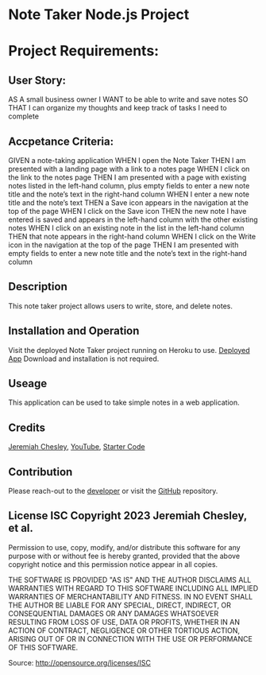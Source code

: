 # Note Taker Node.js Project

# Project Requirements:

## User Story:

AS A small business owner
I WANT to be able to write and save notes
SO THAT I can organize my thoughts and keep track of tasks I need to complete

## Accpetance Criteria:

GIVEN a note-taking application
WHEN I open the Note Taker
THEN I am presented with a landing page with a link to a notes page
WHEN I click on the link to the notes page
THEN I am presented with a page with existing notes listed in the left-hand column, plus empty fields to enter a new note title and the note’s text in the right-hand column
WHEN I enter a new note title and the note’s text
THEN a Save icon appears in the navigation at the top of the page
WHEN I click on the Save icon
THEN the new note I have entered is saved and appears in the left-hand column with the other existing notes
WHEN I click on an existing note in the list in the left-hand column
THEN that note appears in the right-hand column
WHEN I click on the Write icon in the navigation at the top of the page
THEN I am presented with empty fields to enter a new note title and the note’s text in the right-hand column

## Description

This note taker project allows users to write, store, and delete notes.

## Installation and Operation

Visit the deployed Note Taker project running on Heroku to use. [Deployed App](https://git.heroku.com/peaceful-fortress-23015.git) Download and installation is not required.

## Useage

This application can be used to take simple notes in a web application.

## Credits

[Jeremiah Chesley](https://github.com/MiahHub/note-cluster), [YouTube](https://youtube.com), [Starter Code](https://github.com/coding-boot-camp/miniature-eureka)

## Contribution

Please reach-out to the [developer](https://github.com/MiahHub/note-cluster) or visit the [GitHub](https://github.com/MiahHub/note-cluster) repository.

## License ISC Copyright 2023 Jeremiah Chesley, et al.

Permission to use, copy, modify, and/or distribute this software for any purpose with or without fee is hereby granted, provided that the above copyright notice and this permission notice appear in all copies.

THE SOFTWARE IS PROVIDED "AS IS" AND THE AUTHOR DISCLAIMS ALL WARRANTIES WITH REGARD TO THIS SOFTWARE INCLUDING ALL IMPLIED WARRANTIES OF MERCHANTABILITY AND FITNESS. IN NO EVENT SHALL THE AUTHOR BE LIABLE FOR ANY SPECIAL, DIRECT, INDIRECT, OR CONSEQUENTIAL DAMAGES OR ANY DAMAGES WHATSOEVER RESULTING FROM LOSS OF USE, DATA OR PROFITS, WHETHER IN AN ACTION OF CONTRACT, NEGLIGENCE OR OTHER TORTIOUS ACTION, ARISING OUT OF OR IN CONNECTION WITH THE USE OR PERFORMANCE OF THIS SOFTWARE.

Source: http://opensource.org/licenses/ISC
